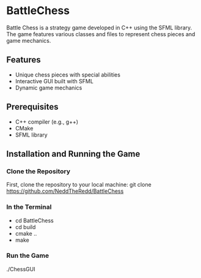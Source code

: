 # BattleChess

Battle Chess is a strategy game developed in C++ using the SFML library. The game features various classes and files to represent chess pieces and game mechanics.

## Features
- Unique chess pieces with special abilities
- Interactive GUI built with SFML
- Dynamic game mechanics

## Prerequisites
- C++ compiler (e.g., g++)
- CMake
- SFML library

## Installation and Running the Game

### Clone the Repository
First, clone the repository to your local machine:
git clone https://github.com/NeddTheRedd/BattleChess

### In the Terminal
- cd BattleChess
- cd build
- cmake ..
- make

### Run the Game
./ChessGUI
